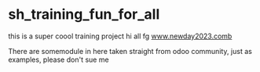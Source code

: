 # sh_training_fun_for_all
this is a super coool training project hi all  fg www.newday2023.comb

There are somemodule in here taken straight from odoo community, just as examples, please don't sue me
